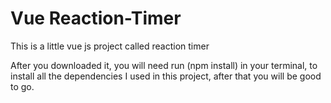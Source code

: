 # Vue Reaction-Timer
This is a little vue js project called reaction timer

After you downloaded it, you will need run (npm install) in your terminal, 
to install all the dependencies I used in this project, after that you will be good to go.
